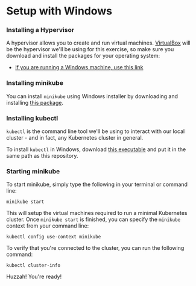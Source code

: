 # Setup with Windows

### Installing a Hypervisor
  
A hypervisor allows you to create and run virtual machines. [VirtualBox](https://www.virtualbox.org/wiki/Downloads) will be the hypervisor we'll be using for this exercise, so make sure you download and install the packages for your operating system:

* [If you are running a Windows machine, use this link](https://download.virtualbox.org/virtualbox/6.0.14/VirtualBox-6.0.14-133895-Win.exe)

### Installing minikube

You can install `minikube` using Windows installer by downloading and installing [this package](https://github.com/kubernetes/minikube/releases/latest/download/minikube-installer.exe).

### Installing kubectl

`kubectl` is the command line tool we'll be using to interact with our local cluster - and in fact, any Kubernetes cluster in general.

To install `kubectl` in Windows, download [this executable](https://storage.googleapis.com/kubernetes-release/release/v1.16.0/bin/windows/amd64/kubectl.exe) and put it in the same path as this repository.

### Starting minikube

To start minikube, simply type the following in your terminal or command line:

```
minikube start
```

This will setup the virtual machines required to run a minimal Kubernetes cluster. Once `minikube start` is finished, you can specify the `minikube` context from your command line:

```
kubectl config use-context minikube
```

To verify that you're connected to the cluster, you can run the following command:

```
kubectl cluster-info
```

Huzzah! You're ready!

